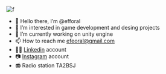 ![f](https://c.tenor.com/WuOwfnsLcfYAAAAC/star-wars-obi-wan-kenobi.gif)

- 👋 Hello there, I’m @efforal
- 👀 I’m interested in game development and desing projects
- 🌱 I’m currently working on unity engine 
- 📫 How to reach me efeoral@gmail.com
- 👨‍💼  [Linkedin](https://www.linkedin.com/notifications/) account
- 📷  [Instagram](https://www.instagram.com/efe.orl/) account
- 📻 Radio station TA2BSJ
<!---
efforal/efforal is a ✨ special ✨ repository because its `README.md` (this file) appears on your GitHub profile.
You can click the Preview link to take a look at your changes.
--->



